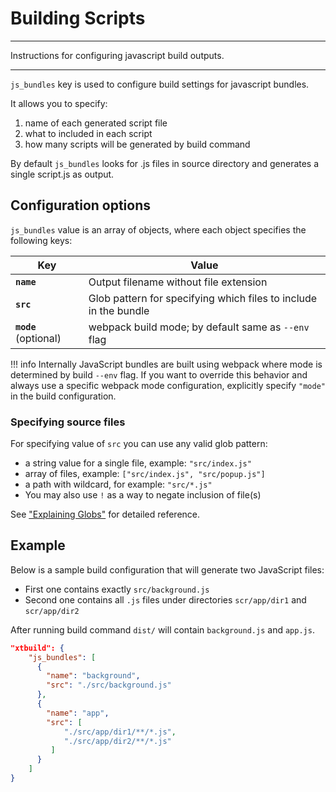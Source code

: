 # Building Scripts

* * *

<p class='page-intro'>Instructions for configuring javascript build outputs.</p>

* * *

`js_bundles` key is used to configure build settings for javascript bundles. 

It allows you to specify: 

1. name of each generated script file
2. what to included in each script
3. how many scripts will be generated by build command

By default `js_bundles` looks for .js files in source directory and generates
a single script.js as output.

## Configuration options

`js_bundles` value is an array of objects, where each object specifies the following keys:

| Key | Value |
--- | ---
| **`name`** | Output filename without file extension |
| **`src`** | Glob pattern for specifying which files to include in the bundle | 
| **`mode`** (optional) | webpack build mode; by default same as `--env` flag |  

!!! info
    Internally JavaScript bundles are built using webpack where mode is determined
    by build `--env` flag. If you want to override this behavior and always use a 
    specific webpack mode configuration, explicitly specify `"mode"` in the build 
    configuration. 

### Specifying source files

For specifying value of `src` you can use any valid glob pattern: 

- a string value for a single file, example: `"src/index.js"`
- array of files, example: `["src/index.js", "src/popup.js"]` 
- a path with wildcard, for example: `"src/*.js"`
- You may also use `!` as a way to negate inclusion of file(s)

See ["Explaining Globs"](https://gulpjs.com/docs/en/getting-started/explaining-globs) for detailed reference. 


## Example

Below is a sample build configuration that will generate two JavaScript files: 

- First one contains exactly `src/background.js`  
- Second one contains all `.js` files under directories `scr/app/dir1` and `scr/app/dir2`

After running build command `dist/` will contain `background.js` and `app.js`.

```json
"xtbuild": {
    "js_bundles": [
      {
        "name": "background",
        "src": "./src/background.js"
      },
      {
        "name": "app",
        "src": [
            "./src/app/dir1/**/*.js",
            "./src/app/dir2/**/*.js"
         ]
      }
    ]
}
```
